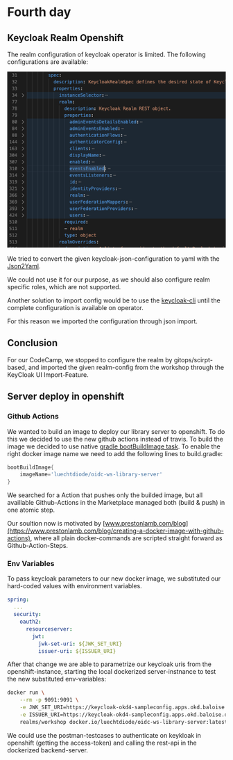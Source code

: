 # Fourth day


## Keycloak Realm Openshift
The realm configuration of keycloak operator is limited. The following configurations are available:

![Realm-Sections](img/realm-1.png)

We tried to convert the given keycloak-json-configuration to yaml with the [Json2Yaml](https://www.json2yaml.com/).

We could not use it for our purpose, as we should also configure realm specific
roles, which are not supported.

Another solution to import config would be to use the  [keycloak-cli](https://github.com/adorsys/keycloak-config-cli) until the complete configuration is available on operator.

For this reason we imported the configuration through json import.

## Conclusion

For our CodeCamp, we stopped to configure the realm by gitops/scirpt-based, and
imported the given realm-config from the workshop through the KeyCloak UI Import-Feature.


## Server deploy in openshift

### Github Actions
We wanted to build an image to deploy our library server to openshift. To do this we decided to use the new github actions instead of travis. To build the image we decided to use native [gradle bootBuildImage task](https://spring.io/guides/gs/spring-boot-docker/). To enable the right docker image name we need to add the following lines to build.gradle:
```gradle
bootBuildImage{
    imageName='luechtdiode/oidc-ws-library-server'
}
```

We searched for a Action that pushes only the builded image, but all availlable
Github-Actions in the Marketplace managed both (build & push) in one atomic step.

Our soultion now is motivated by [www.prestonlamb.com/blog](https://www.prestonlamb.com/blog/creating-a-docker-image-with-github-actions), where all plain docker-commands are scripted straight forward as Github-Action-Steps.

### Env Variables
To pass keycloak parameters to our new docker image, we substituted our hard-coded values with environment variables. 

```yaml
spring:
  ...
  security:
    oauth2:
      resourceserver:
        jwt:
          jwk-set-uri: ${JWK_SET_URI}
          issuer-uri: ${ISSUER_URI}
```

After that change we are able to parametrize our keycloak uris from the openshift-instance, starting the local dockerized server-instnance to test
the new substituted env-variables:

```bash
docker run \
    --rm -p 9091:9091 \
    -e JWK_SET_URI=https://keycloak-okd4-sampleconfig.apps.okd.baloise.dev/auth/realms/workshop/protocol/openid-connect/certs \
    -e ISSUER_URI=https://keycloak-okd4-sampleconfig.apps.okd.baloise.dev/auth/ \
    realms/workshop docker.io/luechtdiode/oidc-ws-library-server:latest

```
We could use the postman-testcases to authenticate on keykloak in openshift (getting the access-token) and calling the rest-api in the dockerized backend-server.
